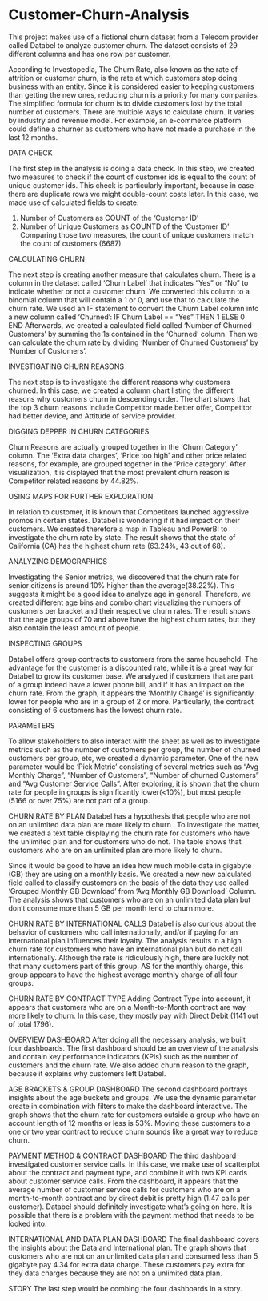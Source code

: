 # Customer-Churn-Analysis
This project makes use of a fictional churn dataset from a Telecom provider called Databel to analyze customer churn. The dataset consists of 29 different columns and has one row per customer.

According to Investopedia, The Churn Rate, also known as the rate of attrition or customer churn, is the rate at which customers stop doing business with an entity. Since it is considered easier to keeping customers than getting the new ones, reducing churn is a priority for many companies. The simplified formula for churn is to divide customers lost by the total number of customers. There are multiple ways to calculate churn. It varies by industry and revenue model. For example, an e-commerce platform could define a churner as customers who have not made a purchase in the last 12 months.


DATA CHECK

The first step in the analysis is doing a data check. In this step, we created two measures to check if the count of customer ids is equal to the count of unique customer ids. This check is particularly important, because in case there are duplicate rows we might double-count costs later. In this case, we made use of calculated fields to create:
1. Number of Customers as COUNT of the ‘Customer ID’
2. Number of Unique Customers as COUNTD of the ‘Customer ID’
Comparing those two measures, the count of unique customers match the count of customers (6687)

CALCULATING CHURN

The next step is creating another measure that calculates churn. There is a column in the dataset called ‘Churn Label’ that indicates “Yes” or “No” to indicate whether or not a customer churn. We converted this column to a binomial column that will contain a 1 or 0, and use that to calculate the churn rate. We used an IF statement to convert the Churn Label column into a new column called ‘Churned’:
IF Churn Label == “Yes” THEN 1 ELSE 0 END
Afterwards, we created a calculated field called ‘Number of Churned Customers’ by summing the 1s contained in the ‘Churned’ column. Then we can calculate the churn rate by dividing ‘Number of Churned Customers’ by ‘Number of Customers’.

INVESTIGATING CHURN REASONS

The next step is to investigate the different reasons why customers churned. In this case, we created a column chart listing the different reasons why customers churn in descending order. The chart shows that the top 3 churn reasons include Competitor made better offer, Competitor had better device, and Attitude of service provider. 

DIGGING DEPPER IN CHURN CATEGORIES

Churn Reasons are actually grouped together in the ‘Churn Category’ column. The ‘Extra data charges’, ‘Price too high’ and other price related reasons, for example, are grouped together in the ‘Price category’. After visualization, it is displayed that the most prevalent churn reason is Competitor related reasons by 44.82%.

USING MAPS FOR FURTHER EXPLORATION

In relation to customer, it is known that Competitors launched aggressive promos in certain states. Databel is wondering if it had impact on their customers. We created therefore a map in Tableau and PowerBI to investigate the churn rate by state. The result shows that the state of California (CA) has the highest churn rate (63.24%, 43 out of 68).

ANALYZING DEMOGRAPHICS

Investigating the Senior metrics, we discovered that the churn rate for senior citizens is around 10% higher than the average(38.22%). This suggests it might be a good idea to analyze age in general. Therefore, we created different age bins and combo chart visualizing the numbers of customers per bracket and their respective churn rates. The result shows that the age groups of 70 and above have the highest churn rates, but they also contain the least amount of people. 

INSPECTING GROUPS

Databel offers group contracts to customers from the same household. The advantage for the customer is a discounted rate, while it is a great way for Databel to grow its customer base. We analyzed if customers that are part of a group indeed have a lower phone bill, and if it has an impact on the churn rate. From the graph, it appears the ‘Monthly Charge’ is significantly lower for people who are in a group of 2 or more. Particularly, the contract consisting of 6 customers has the lowest churn rate. 

PARAMETERS

To allow stakeholders to also interact with the sheet as well as to investigate metrics such as the number of customers per group, the number of churned customers per group, etc, we created a dynamic parameter. One of the new parameter would be ‘Pick Metric’  consisting of several metrics such as “Avg Monthly Charge”, “Number of Customers”, “Number of churned Customers” and “Avg Customer Service Calls”. After exploring, it is shown that the churn rate for people in groups is significantly lower(<10%), but most people (5166 or over 75%) are not part of a group. 

CHURN RATE BY PLAN
Databel has a hypothesis that people who are not on an unlimited data plan are more likely to churn . To investigate the matter, we created a text table displaying the churn rate for customers who have the unlimited plan and for customers who do not. The table shows that customers who are on an unlimited plan are more likely to churn. 

Since it would be good to have an idea how much mobile data in gigabyte (GB) they are using on a monthly basis. We created a new new calculated field called to classify customers on the basis of the data they use called ‘Grouped Monthly GB Download’ from ‘Avg Monthly GB Download’ Column. The analysis shows that customers who are on an unlimited data plan but don’t consume more than 5 GB per month tend to churn more. 

CHURN RATE BY INTERNATIONAL CALLS
Databel is also curious about the behavior of customers who call internationally, and/or if paying for an international plan influences their loyalty. The analysis results in a high churn rate for customers who have an international plan but do not call internationally. Although the rate is ridiculously high, there are luckily not that many customers part of this group. AS for the monthly charge, this group appears to have the highest average monthly charge of all four groups. 

CHURN RATE BY CONTRACT TYPE
Adding Contract Type into account, it appears that customers who are on a Month-to-Month contract are way more likely to churn. In this case, they mostly pay with Direct Debit (1141 out of total 1796). 


OVERVIEW DASHBOARD
After doing all the necessary analysis, we built four dashboards. The first dashboard should be an overview of the analysis and contain key performance indicators (KPIs) such as the number of customers and the churn rate. We also added churn reason to the graph, because it explains why customers left Databel. 

AGE BRACKETS & GROUP DASHBOARD
The second dashboard portrays insights about the age buckets and groups. We use the dynamic parameter create in combination with filters to make the dashboard interactive. The graph shows that the churn rate for customers outside a group who have an account length of 12 months or less is 53%. Moving these customers to a one or two year contract to reduce churn sounds like a great way to reduce churn. 

PAYMENT METHOD & CONTRACT DASHBOARD
The third dashboard investigated customer service calls. In this case, we make use of scatterplot about the contract and payment type, and combine it with two KPI cards about customer service calls. From the dashboard, it appears that the average number of customer service calls for customers who are on a month-to-month contract and by direct debit is pretty high (1.47 calls per customer). Databel should definitely investigate what’s going on here. It is possible that there is a problem with the payment method that needs to be looked into. 

INTERNATIONAL AND DATA PLAN DASHBOARD
The final dashboard covers the insights about the Data and International plan. The graph shows that customers who are not on an unlimited data plan and consumed less than 5 gigabyte pay 4.34 for extra data charge. These customers pay extra for they data charges because they are not on a unlimited data plan. 

STORY
The last step would be combing the four dashboards in a story. 
